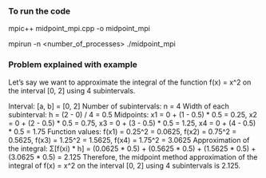 ### To run the code

mpic++ midpoint_mpi.cpp -o midpoint_mpi

mpirun -n <number_of_processes> ./midpoint_mpi

### Problem explained with example

Let’s say we want to approximate the integral of the function f(x) = x^2 on the interval [0, 2] using 4 subintervals.

Interval: [a, b] = [0, 2]
Number of subintervals: n = 4
Width of each subinterval: h = (2 - 0) / 4 = 0.5
Midpoints: x1 = 0 + (1 - 0.5) * 0.5 = 0.25, x2 = 0 + (2 - 0.5) * 0.5 = 0.75, x3 = 0 + (3 - 0.5) * 0.5 = 1.25, x4 = 0 + (4 - 0.5) * 0.5 = 1.75
Function values: f(x1) = 0.25^2 = 0.0625, f(x2) = 0.75^2 = 0.5625, f(x3) = 1.25^2 = 1.5625, f(x4) = 1.75^2 = 3.0625
Approximation of the integral: Σ[f(xi) * h] = (0.0625 * 0.5) + (0.5625 * 0.5) + (1.5625 * 0.5) + (3.0625 * 0.5) = 2.125
Therefore, the midpoint method approximation of the integral of f(x) = x^2 on the interval [0, 2] using 4 subintervals is 2.125.
